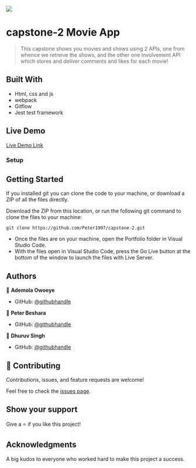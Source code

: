 ![](https://img.shields.io/badge/Microverse-blueviolet)

# capstone-2 Movie App

> This capstone shows you movies and shows using 2 APIs, one from whence we retreive the shows, and the other one Involvement API which stores and deliver comments and likes for each movie!

## Built With

- Html, css and js
- webpack
- Gitflow
- Jest test framework

## Live Demo 

[Live Demo Link](https://livedemo.com)

### Setup

## Getting Started

If you installed git you can clone the code to your machine, or download a ZIP of all the files directly.

Download the ZIP from this location, or run the following git command to clone the files to your machine:

`git clone https://github.com/Peter1907/capstone-2.git `
- Once the files are on your machine, open the Portfolio folder in Visual Studio Code.
- With the files open in Visual Studio Code, press the Go Live button at the bottom of the window to launch the files with Live Server.

## Authors

👤 **Ademola Owoeye**

- GitHub: [@githubhandle](https://github.com/Ademola-coding)

👤 **Peter Beshara**

- GitHub: [@githubhandle](https://github.com/Peter1907)

👤 **Dhuruv Singh**

- GitHub: [@githubhandle](https://github.com/DhuruvSingh)

## 🤝 Contributing

Contributions, issues, and feature requests are welcome!

Feel free to check the [issues page](../../issues/).

## Show your support

Give a ⭐️ if you like this project!

## Acknowledgments

A big kudos to everyone who worked hard to make this project a success.

